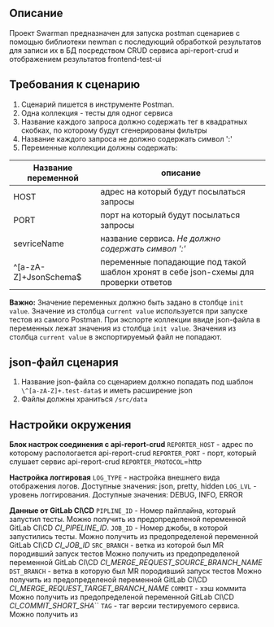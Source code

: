 ## Описание
Проект Swarman предназначен для запуска postman сценариев с помощью библиотеки newman с последующий обработкой результатов для записи их в БД посредством CRUD сервиса api-report-crud и отображением результатов frontend-test-ui

## Требования к сценарию
1. Сценарий пишется в инструменте Postman.
2. Одна коллекция - тесты для одног сервиса
3. Название каждого запроса должно содержать тег в квадратных скобках, по которому будут сгенерированы фильтры
4. Название каждого запроса не должно содержать символ ':'
5. Переменные коллекции должны содержать:

Название переменной | описание
--------------------|---------
HOST | адрес на который будут посылаться запросы
PORT | порт  на который будут посылаться запросы
sevriceName | название сервиса. *Не должно содержать символ ':'*
\^[a-zA-Z]+JsonSchema$ | переменные попадающие под такой шаблон хронят в себе json-схемы для проверки ответов

**Важно:** Значение переменных должно быть задано в столбце `init value`. Значение из столбца `current value` используется при запуске тестов из самого Postman. При экспорте коллекции ввиде json-файла в переменных лежат значения из столбца `init value`. Значения из столбца `current value` в экспортируемый  файл не попадают.

## json-файл сценария
1. Название json-файла со сценарием должно попадать под шаблон `\^[a-zA-Z]+.test-data$` и иметь расширение json
2. Файлы должны храниться `/src/data`

## Настройки окружения

**Блок настрок соединения с api-report-crud**
`REPORTER_HOST` - адрес по которому распологается api-report-crud 
`REPORTER_PORT` - порт, который слушает сервис api-report-crud
`REPORTER_PROTOCOL`=http

**Настройка логгировая**
`LOG_TYPE` - настройка внешнего вида отображения логов. Доступные значения: json, pretty, hidden
`LOG_LVL` - уровень логгирования. Доступные значения:  DEBUG, INFO, ERROR

**Данные от GitLab CI\CD**
`PIPLINE_ID` - Номер пайплайна, который запустил тесты. Можно получить из предопределеной переменной GitLab CI\CD *CI_PIPELINE_ID*.
`JOB_ID` - Номер джобы, в которой запустились тесты. Можно получить из предопределеной переменной GitLab CI\CD *CI_JOB_ID*
`SRC_BRANCH` - ветка из которой был MR породивший запуск тестов Можно получить из предопределеной переменной GitLab CI\CD *CI_MERGE_REQUEST_SOURCE_BRANCH_NAME*
`DST_BRANCH` - ветка в которую был MR породивший запуск тестов Можно получить из предопределеной переменной GitLab CI\CD *CI_MERGE_REQUEST_TARGET_BRANCH_NAME*
`COMMIT` - хэш коммита Можно получить из предопределеной переменной GitLab CI\CD *CI_COMMIT_SHORT_SHA*``
`TAG` - таг версии тестируемого сервиса. Можно получить из

